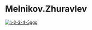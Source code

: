 # Melnikov.Zhuravlev
 [![1-2-3-4-5ggg](https://circleci.com/gh/1-2-3-4-5ggg/Melnikov.Zhuravlev.svg?style=svg)](https://circleci.com/gh/1-2-3-4-5/Melnikov.Zhuravlev)
